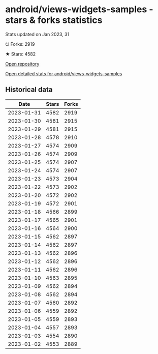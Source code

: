 # android/views-widgets-samples - stars & forks statistics

Stats updated on Jan 2023, 31

☋ Forks: 2919

★ Stars: 4582

[Open repository](https://github.com/android/views-widgets-samples)

[Open detailed stats for android/views-widgets-samples](https://reviewgithub.com/rep/android/views-widgets-samples)

## Historical data
| Date | Stars | Forks |
|------|-------|-------|
| 2023-01-31 | 4582 | 2919 | 
| 2023-01-30 | 4581 | 2915 | 
| 2023-01-29 | 4581 | 2915 | 
| 2023-01-28 | 4578 | 2910 | 
| 2023-01-27 | 4574 | 2909 | 
| 2023-01-26 | 4574 | 2909 | 
| 2023-01-25 | 4574 | 2907 | 
| 2023-01-24 | 4574 | 2907 | 
| 2023-01-23 | 4573 | 2904 | 
| 2023-01-22 | 4573 | 2902 | 
| 2023-01-20 | 4572 | 2902 | 
| 2023-01-19 | 4572 | 2901 | 
| 2023-01-18 | 4566 | 2899 | 
| 2023-01-17 | 4565 | 2901 | 
| 2023-01-16 | 4564 | 2900 | 
| 2023-01-15 | 4562 | 2897 | 
| 2023-01-14 | 4562 | 2897 | 
| 2023-01-13 | 4562 | 2896 | 
| 2023-01-12 | 4562 | 2896 | 
| 2023-01-11 | 4562 | 2896 | 
| 2023-01-10 | 4563 | 2895 | 
| 2023-01-09 | 4562 | 2894 | 
| 2023-01-08 | 4562 | 2894 | 
| 2023-01-07 | 4560 | 2892 | 
| 2023-01-06 | 4559 | 2892 | 
| 2023-01-05 | 4559 | 2893 | 
| 2023-01-04 | 4557 | 2893 | 
| 2023-01-03 | 4554 | 2890 | 
| 2023-01-02 | 4553 | 2889 | 

